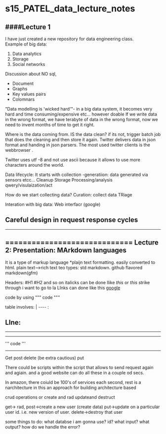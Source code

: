 # s15_PATEL_data_lecture_notes

####Lecture 1
---
I have just created a new repository for data engineering class.  
Example of big data:  
1. Data analytics  
2. Storage  
3. Social networks  

Discussion about NO sql, 
* Document
* Graphs
* Key values pairs
* Colomnars

"Data modelling is 'wicked hard'"- 
in a big data system, it becomes very hard and time consuming/expensive etc... however doable
If we write data in the wrong format, we have terabyte of data in the wrong format, now we need to invent months of time to get it right.


Where is the data coming from. 
IS the data clean?
if its not, trigger batch job that does the cleaning and then store it again.
Twitter delivers data in json format and handing in json parsers.
The most used twitter clients is the webbrowser . 

Twitter uses utf -8 and not use ascii because it allows to use more characters around the world.

Data lifecycle:
It starts with collection
-generatiion: data generated via sensors etcc...
Cleanup
Storage
Processing/analysis
qwery/visulaization/act

How do we start collecting data?
Curation: collect data
TRiage


Interation with big data:
Web interfacr (google)


Careful design in request response cycles
------------------------------
------------------------------
=============================
Lecture 2:
Presentation:
MArkdown languages
-------
It is a type of markup language
*plaijn text formatting.
easily converted to html.
plain text-->rich text
teo types:
std markdown.
github flavored markdown(gfm)

Headers:
#H1
#H2 and so on
italicks can be done llike *this* or _this_
strike through
 i want to
 go to
 la
LInks can done like this
[google](www.google.com)

code by using """ code """


table involves:
| ---- :


LIne:
---
***
___

''' code '''

--------------
Get
post
delete (be extra cautious)
put

There could be scripts within the script that allows to send request again and agiain. and a good website can do all these in a couple od secs.


In amazon, there coiuld be 100's of services each second, 
rest is a narchitecture in this an approach for building architecture based

crud operations or create and rad updateand destruct


get-> rad,
post->create a new user (create data)
put->update on a particular user id. i.e. new version of user.
delete->destroy that user

some things to do:
what databse i am gonna use?
id?
what input?
what output?
how do we handle the error?




